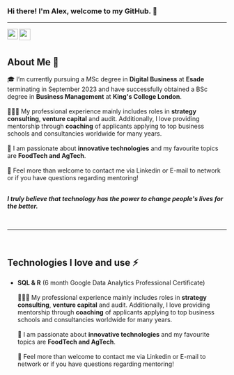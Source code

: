 ### Hi there! I'm Alex, welcome to my GitHub.  👋

<hr />

<a href="https://www.linkedin.com/in/alexander-hoellinger/">
  <img align="left" width="24px" src="https://cdn.jsdelivr.net/npm/simple-icons@v3/icons/linkedin.svg"  />
</a>
<a href="mailto:alex.hoellinger@gmail.com">
  <img align="left" width="26px" src="https://cdn.jsdelivr.net/npm/simple-icons@v3/icons/gmail.svg" />
</a>



<br/>
<br/>


## About Me 🚀
🎓 I’m currently pursuing a MSc degree in **Digital Business** at **Esade** terminating in September 2023 and have successfully obtained a BSc degree in **Business Management** at **King's College London**. </br> </br>
👨🏼‍💻 My professional experience mainly includes roles in **strategy consulting**, **venture capital** and audit. Additionally, I love providing mentorship through **coaching** of applicants applying to top business schools and consultancies worldwide for many years. </br></br>
🌱 I am passionate about **innovative technologies** and my favourite topics are **FoodTech and AgTech**. </br></br>
💬 Feel more than welcome to contact me via Linkedin or E-mail to network or if you have questions regarding mentoring! </br></br>
   
 **<i>I truly believe that technology has the power to change people's lives for the better.</i>**
   
<br/>
<hr />
<br/>

## Technologies I love and use ⚡
- **SQL & R** (6 month Google Data Analytics Professional Certificate) </br> </br>
👨🏼‍💻 My professional experience mainly includes roles in **strategy consulting**, **venture capital** and audit. Additionally, I love providing mentorship through **coaching** of applicants applying to top business schools and consultancies worldwide for many years. </br></br>
🌱 I am passionate about **innovative technologies** and my favourite topics are **FoodTech and AgTech**. </br></br>
💬 Feel more than welcome to contact me via Linkedin or E-mail to network or if you have questions regarding mentoring! </br></br>
 
    
<br/>

